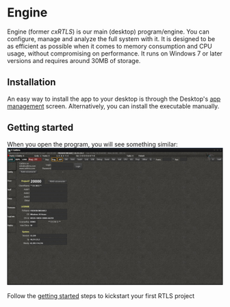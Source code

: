 # Engine

Engine (former *cxRTLS*) is our main (desktop) program/engine. You can configure, manage and analyze the full system with it.
It is designed to be as efficient as possible when it comes to memory consumption and CPU usage, without compromising on performance.
It runs on Windows 7 or later versions and requires around 30MB of storage.

## Installation
An easy way to install the app to your desktop is through the Desktop's [app management](https://docs.rtloc.com/hub/apps.html) screen. Alternatively, you can install the executable manually.

## Getting started
When you open the program, you will see something similar:
![overview](./img/cxRTLS/1_raw.png)

Follow the [getting started](/positioning/positioning_getting_started.html) steps to kickstart your first RTLS project
